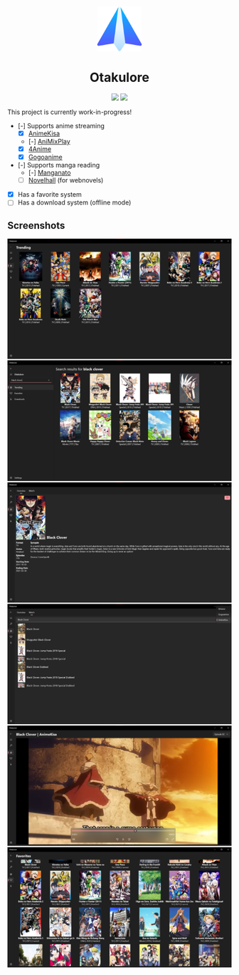 <div align="center">

<img src="./.github/icon.png" width="100"/>

</div>

<h1 align="center">Otakulore</h1>

<div align="center">

[![](https://img.shields.io/badge/Powered%20By-.NET-blue?logo=microsoft&style=flat-square)](https://dotnet.microsoft.com)
[![](https://img.shields.io/badge/Made%20With-Visual%20Studio-blue?logo=visual-studio&style=flat-square)](https://visualstudio.microsoft.com)

</div>

This project is currently work-in-progress!

* [-] Supports anime streaming
  * [X] [AnimeKisa](https://animekisa.tv)
  * [-] [AniMixPlay](https://animixplay.to)
  * [X] [4Anime](https://4anime.to)
  * [X] [Gogoanime](https://gogoanime.pe)
* [-] Supports manga reading
  * [-] [Manganato](https://manganato.com)
  * [ ] [Novelhall](https://novelhall.com) (for webnovels)
* [X] Has a favorite system
* [ ] Has a download system (offline mode)

## Screenshots

![](./.github/screenshots/0.png)
![](./.github/screenshots/1.png)
![](./.github/screenshots/2.png)
![](./.github/screenshots/3.png)
![](./.github/screenshots/4.png)
![](./.github/screenshots/5.png)